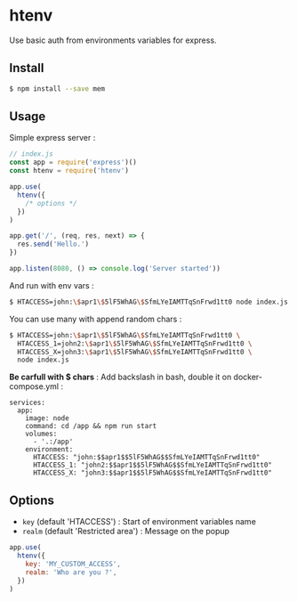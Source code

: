# htenv

Use basic auth from environments variables for express.

## Install

```bash
$ npm install --save mem
```

## Usage

Simple express server :

```javascript
// index.js
const app = require('express')()
const htenv = require('htenv')

app.use(
  htenv({
    /* options */
  })
)

app.get('/', (req, res, next) => {
  res.send('Hello.')
})

app.listen(8080, () => console.log('Server started'))
```

And run with env vars :

```bash
$ HTACCESS=john:\$apr1\$5lF5WhAG\$SfmLYeIAMTTqSnFrwd1tt0 node index.js # pass is 42
```

You can use many with append random chars :

```bash
$ HTACCESS=john:\$apr1\$5lF5WhAG\$SfmLYeIAMTTqSnFrwd1tt0 \
  HTACCESS_1=john2:\$apr1\$5lF5WhAG\$SfmLYeIAMTTqSnFrwd1tt0 \
  HTACCESS_X=john3:\$apr1\$5lF5WhAG\$SfmLYeIAMTTqSnFrwd1tt0 \
  node index.js
```

**Be carfull with \$ chars** : Add backslash in bash, double it on docker-compose.yml :

```
services:
  app:
    image: node
    command: cd /app && npm run start
    volumes:
      - '.:/app'
    environment:
      HTACCESS: "john:$$apr1$$5lF5WhAG$$SfmLYeIAMTTqSnFrwd1tt0"
      HTACCESS_1: "john2:$$apr1$$5lF5WhAG$$SfmLYeIAMTTqSnFrwd1tt0"
      HTACCESS_X: "john3:$$apr1$$5lF5WhAG$$SfmLYeIAMTTqSnFrwd1tt0"
```

## Options

- `key` (default 'HTACCESS') : Start of environment variables name
- `realm` (default 'Restricted area') : Message on the popup

```javascript
app.use(
  htenv({
    key: 'MY_CUSTOM_ACCESS',
    realm: 'Who are you ?',
  })
)
```
